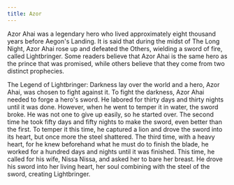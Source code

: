 ```yaml
---
title: Azor
---
```


Azor Ahai was a legendary hero who lived approximately eight thousand years before Aegon's Landing. It is said that during the midst of The Long Night, Azor Ahai rose up and defeated the Others, wielding a sword of fire, called Lightbringer. Some readers believe that Azor Ahai is the same hero as the prince that was promised, while others believe that they come from two distinct prophecies.

The Legend of Lightbringer: Darkness lay over the world and a hero, Azor Ahai, was chosen to fight against it. To fight the darkness, Azor Ahai needed to forge a hero's sword. He labored for thirty days and thirty nights until it was done. However, when he went to temper it in water, the sword broke. He was not one to give up easily, so he started over. The second time he took fifty days and fifty nights to make the sword, even better than the first. To temper it this time, he captured a lion and drove the sword into its heart, but once more the steel shattered. The third time, with a heavy heart, for he knew beforehand what he must do to finish the blade, he worked for a hundred days and nights until it was finished. This time, he called for his wife, Nissa Nissa, and asked her to bare her breast. He drove his sword into her living heart, her soul combining with the steel of the sword, creating Lightbringer.


